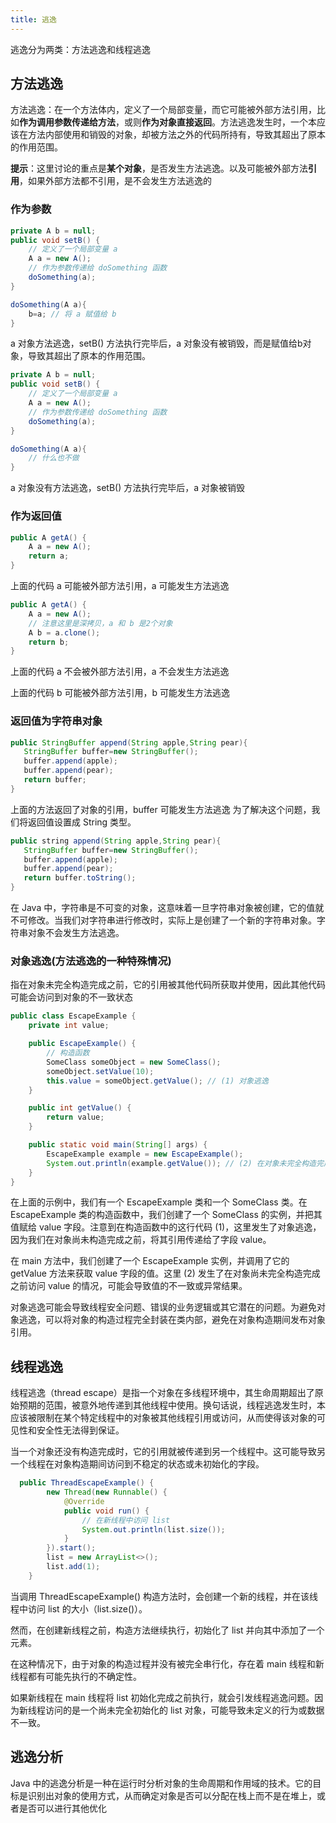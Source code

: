 ```yaml
---
title: 逃逸
---
```


逃逸分为两类：方法逃逸和线程逃逸

## 方法逃逸

方法逃逸：在一个方法体内，定义了一个局部变量，而它可能被外部方法引用，比如**作为调用参数传递给方法**，或则**作为对象直接返回**。方法逃逸发生时，一个本应该在方法内部使用和销毁的对象，却被方法之外的代码所持有，导致其超出了原本的作用范围。

**提示**：这里讨论的重点是**某个对象**，是否发生方法逃逸。以及可能被外部方法**引用**，如果外部方法都不引用，是不会发生方法逃逸的

### 作为参数

```java
private A b = null;
public void setB() {
    // 定义了一个局部变量 a
    A a = new A();
    // 作为参数传递给 doSomething 函数
    doSomething(a);
}

doSomething(A a){
    b=a; // 将 a 赋值给 b
}
```

a 对象方法逃逸，setB() 方法执行完毕后，a 对象没有被销毁，而是赋值给b对象，导致其超出了原本的作用范围。


```java
private A b = null;
public void setB() {
    // 定义了一个局部变量 a
    A a = new A();
    // 作为参数传递给 doSomething 函数
    doSomething(a);
}

doSomething(A a){
    // 什么也不做
}
```

a 对象没有方法逃逸，setB() 方法执行完毕后，a 对象被销毁

### 作为返回值

```java
public A getA() {
    A a = new A();
    return a;
}
```

上面的代码 a 可能被外部方法引用，a 可能发生方法逃逸

```java
public A getA() {
    A a = new A();
    // 注意这里是深拷贝，a 和 b 是2个对象
    A b = a.clone();
    return b;
}
```

上面的代码 a 不会被外部方法引用，a 不会发生方法逃逸

上面的代码 b 可能被外部方法引用，b 可能发生方法逃逸

### 返回值为字符串对象

```java
public StringBuffer append(String apple,String pear){
   StringBuffer buffer=new StringBuffer();
   buffer.append(apple);
   buffer.append(pear);
   return buffer;
}
```

上面的方法返回了对象的引用，buffer 可能发生方法逃逸
为了解决这个问题，我们将返回值设置成 String 类型。

```java
public string append(String apple,String pear){
   StringBuffer buffer=new StringBuffer();
   buffer.append(apple);
   buffer.append(pear);
   return buffer.toString();
}
```

在 Java 中，字符串是不可变的对象，这意味着一旦字符串对象被创建，它的值就不可修改。当我们对字符串进行修改时，实际上是创建了一个新的字符串对象。字符串对象不会发生方法逃逸。

### 对象逃逸(方法逃逸的一种特殊情况)

指在对象未完全构造完成之前，它的引用被其他代码所获取并使用，因此其他代码可能会访问到对象的不一致状态

```java
public class EscapeExample {
    private int value;

    public EscapeExample() {
        // 构造函数
        SomeClass someObject = new SomeClass();
        someObject.setValue(10);
        this.value = someObject.getValue(); // (1) 对象逃逸
    }

    public int getValue() {
        return value;
    }

    public static void main(String[] args) {
        EscapeExample example = new EscapeExample();
        System.out.println(example.getValue()); // (2) 在对象未完全构造完成之前访问值
    }
}

```

在上面的示例中，我们有一个 EscapeExample 类和一个 SomeClass 类。在 EscapeExample 类的构造函数中，我们创建了一个 SomeClass 的实例，并把其值赋给 value 字段。注意到在构造函数中的这行代码 (1)，这里发生了对象逃逸，因为我们在对象尚未构造完成之前，将其引用传递给了字段 value。

在 main 方法中，我们创建了一个 EscapeExample 实例，并调用了它的 getValue 方法来获取 value 字段的值。这里 (2) 发生了在对象尚未完全构造完成之前访问 value 的情况，可能会导致值的不一致或异常结果。

对象逃逸可能会导致线程安全问题、错误的业务逻辑或其它潜在的问题。为避免对象逃逸，可以将对象的构造过程完全封装在类内部，避免在对象构造期间发布对象引用。

## 线程逃逸

线程逃逸（thread escape）是指一个对象在多线程环境中，其生命周期超出了原始预期的范围，被意外地传递到其他线程中使用。换句话说，线程逃逸发生时，本应该被限制在某个特定线程中的对象被其他线程引用或访问，从而使得该对象的可见性和安全性无法得到保证。

当一个对象还没有构造完成时，它的引用就被传递到另一个线程中。这可能导致另一个线程在对象构造期间访问到不稳定的状态或未初始化的字段。

```java
  public ThreadEscapeExample() {
        new Thread(new Runnable() {
            @Override
            public void run() {
                // 在新线程中访问 list
                System.out.println(list.size());
            }
        }).start();
        list = new ArrayList<>();
        list.add(1);
    }
```

当调用 ThreadEscapeExample() 构造方法时，会创建一个新的线程，并在该线程中访问 list 的大小（list.size()）。

然而，在创建新线程之前，构造方法继续执行，初始化了 list 并向其中添加了一个元素。

在这种情况下，由于对象的构造过程并没有被完全串行化，存在着 main 线程和新线程都有可能先执行的不确定性。

如果新线程在 main 线程将 list 初始化完成之前执行，就会引发线程逃逸问题。因为新线程访问的是一个尚未完全初始化的 list 对象，可能导致未定义的行为或数据不一致。

## 逃逸分析

Java 中的逃逸分析是一种在运行时分析对象的生命周期和作用域的技术。它的目标是识别出对象的使用方式，从而确定对象是否可以分配在栈上而不是在堆上，或者是否可以进行其他优化
